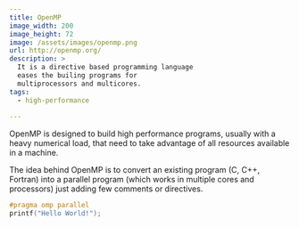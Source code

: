 ```yaml
---
title: OpenMP
image_width: 200
image_height: 72
image: /assets/images/openmp.png
url: http://openmp.org/
description: >
  It is a directive based programming language
  eases the builing programs for
  multiprocessors and multicores.
tags:
  - high-performance
  
---
```

OpenMP is designed to build high performance programs,
usually with a heavy numerical load,
that need to take advantage of all resources available in a machine.

The idea behind OpenMP is to convert an existing program
(C, C++, Fortran)
into a parallel program
(which works in multiple cores and processors)
just adding few comments or directives.

```c
#pragma omp parallel
printf("Hello World!");
```

